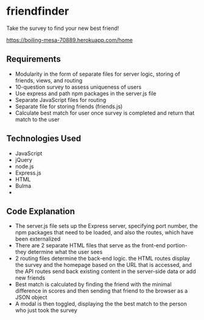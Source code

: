 # friendfinder

Take the survey to find your new best friend!

https://boiling-mesa-70889.herokuapp.com/home

<h2>Requirements</h2>
<ul>
<li>Modularity in the form of separate files for server logic, storing of friends, views, and routing</li>
<li>10-question survey to assess uniqueness of users</li>
<li>Use express and path npm packages in the server.js file</li>
<li>Separate JavaScript files for routing</li>
<li>Separate file for storing friends (friends.js)</li>
<li>Calculate best match for user once survey is completed and return that match to the user</li>
</ul>
<h2>Technologies Used</h2>
<ul>
<li>JavaScript</li>
<li>jQuery</li>
<li>node.js</li>
<li>Express.js</li>
<li>HTML</li>
<li>Bulma<li>
</ul>

<h2>Code Explanation</h2>
<ul>
<li>The server.js file sets up the Express server, specifying port number, the npm packages that need to be loaded, and also the routes, which  have been externalized </li>
<li>There are 2 separate HTML files that serve as the front-end portion- they determine what the user sees</li>
<li>2 routing files determine the back-end logic. the HTML routes display the survey and the homepage based on the URL that is accessed, and the API routes send back existing content in the server-side data or add new friends</li>

<li>Best match is calculated by finding the friend with the minimal difference in scores and then sending that friend to the browser as a JSON object</li>
<li>A modal is then toggled, displaying the the best match to the person who just took the survey</li>
